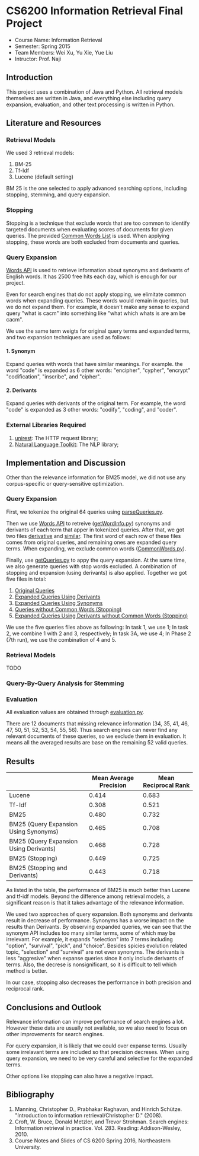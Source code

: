 # CS6200 Information Retrieval Final Project

* Course Name: Information Retrieval
* Semester: Spring 2015
* Team Members: Wei Xu, Yu Xie, Yue Liu
* Intructor: Prof. Naji

## Introduction
This project uses a combination of Java and Python. All retrieval models themselves are written in Java, and everything else including query expansion, evaluation, and other text processing is written in Python.

## Literature and Resources
###  Retrieval Models
We used 3 retrieval models:

1. BM-25
2. Tf-Idf
3. Lucene (default setting)

BM 25 is the one selected to apply advanced searching options, including stopping, stemming, and query expansion.

### Stopping
Stopping is a technique that exclude words that are too common to identify targeted documents when evaluating scores of documents for given queries. The provided [Common Words List](common_words) is used. When applying stopping, these words are both excluded from documents and queries.

### Query Expansion
[Words API](https://www.wordsapi.com/) is used to retrieve information about synonyms and derivants of English words. It has 2500 free hits each day, which is enough for our project.

Even for search engines that do not apply stopping, we elimitate common words when expanding queries. These words would remain in queries, but we do not expand them. For example, it doesn't make any sense to expand query "what is cacm" into something like "what which whats is are am be cacm".

We use the same term weigts for original query terms and expanded terms, and two expansion techniques are used as follows: 

#### 1. Synonym
Expand queries with words that have similar meanings. For example. the word "code" is expanded as 6 other words: "encipher", "cypher", "encrypt" "codification", "inscribe", and "cipher".

#### 2. Derivants
Expand queries with derivants of the original term. For example, the word "code" is expanded as 3 other words: "codify", "coding", and "coder".

### External Libraries Required
1. [unirest](http://unirest.io/): The HTTP request library;
2. [Natural Language Toolkit](http://www.nltk.org/): The NLP library;

## Implementation and Discussion
Other than the relevance information for BM25 model, we did not use any corpus-specific or query-sensitive optimization.

### Query Expansion
First, we tokenize the original 64 queries using [parseQueries.py](/python/parseQueries.py).

Then we use [Words API](https://www.wordsapi.com/) to retreive ([getWordInfo.py](/python/getWordInfo.py)) synonyms and derivants of each term that apper in tokenized queries. After that, we got two files [derivative](/python/derivative.txt) and [similar](/python/similar.txt). The first word of each row of these files comes from original queries, and remaining ones are expanded query terms. When expanding, we exclude common words ([CommonWords.py](/python/CommonWords.py)).

Finally, use [getQueries.py](/python/getQueries.py) to appy the query expansion. At the same time, we also generate queries with stop words excluded. A combination of stopping and expansion (using derivants) is also applied. Together we got five files in total:

1. [Original Queries](/queries/originalQueriesTokens.txt)
2. [Expanded Queries Using Derivants](/queries/expandedQueriesTokensUsingDerivantsOriginalIncluded.txt)
3. [Expanded Queries Using Synonyms](/queries/expandedQueriesTokensUsingSynonymOriginalIncluded.txt)
4. [Queries without Common Words (Stopping)](/queries/stoppedQueriesTokens.txt)
5. [Expanded Queries Using Derivants without Common Words (Stopping)](/queries/stoppedExpandedQueriesTokensUsingDerivantsOriginalIncluded.txt)

We use the five queries files above as following: In task 1, we use 1; In task 2, we combine 1 with 2 and 3, respectively; In task 3A, we use 4; In Phase 2 (7th run), we use the combination of 4 and 5.

### Retrieval Models
TODO

### Query-By-Query Analysis for Stemming

### Evaluation
All evaluation values are obtained through [evaluation.py](/python/evaluation.py).

There are 12 documents that missing relevance information (34, 35, 41, 46, 47, 50, 51, 52, 53, 54, 55, 56). Thus search engines can never find any relevant documents of these queries, so we exclude them in evaluation. It means all the averaged results are base on the remaining 52 valid queries.

## Results
|   | Mean Average Precision    | Mean Reciprocal Rank  |
|----------------------------------------   |------------------------   |---------------------- |
| Lucene    | 0.414     | 0.683     |
| Tf-Idf    | 0.308     | 0.521     |
| BM25  | 0.480     | 0.732     |
| BM25 (Query Expansion Using Synonyms)     | 0.465     | 0.708     |
| BM25 (Query Expansion Using Derivants)    | 0.468     | 0.728     |
| BM25 (Stopping)   | 0.449     | 0.725     |
| BM25 (Stopping and Derivants)     | 0.443     | 0.718     |

As listed in the table, the performance of BM25 is much better than Lucene and tf-idf models. Beyond the difference among retrieval models, a significant reason is that it takes advantage of the relevance information.

We used two approaches of query expansion. Both synonyms and derivants result in decrease of performance. Synonyms has a worse impact on the results than Derivants. By observing expanded queries, we can see that the synonym API includes too many similar terms, some of which may be irrelevant. For example, it expands "selection" into 7 terms including "option", "survival", "pick", and "choice". Besides spicies evolution related topic, "selection" and "survival" are not even synonyms. The derivants is less "aggresive" when expanse queries since it only include derivants of terms. Also, the decrese is nonsignificant, so it is difficult to tell which method is better.

In our case, stopping also decreases the performance in both precision and reciprocal rank.

## Conclusions and Outlook
Relevance information can improve performance of search engines a lot. However these data are usually not available, so we also need to focus on other improvements for search engines. 

For query expansion, it is likely that we could over expanse terms. Usually some irrelavant terms are included so that precision decreses. When using query expansion, we need to be very careful and selective for the expanded terms.

Other options like stopping can also have a negative impact. 

## Bibliography
1. Manning, Christopher D., Prabhakar Raghavan, and Hinrich Schütze. "Introduction to information retrieval/Christopher D." (2008).
2. Croft, W. Bruce, Donald Metzler, and Trevor Strohman. Search engines: Information retrieval in practice. Vol. 283. Reading: Addison-Wesley, 2010.
3. Course Notes and Slides of CS 6200 Spring 2016, Northeastern University.



